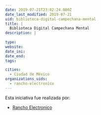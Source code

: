 ```yaml
---
date: 2019-07-21T23:02:24.000Z
date_last_modified: 2019-07-21
uid: biblioteca-digital-campechana-mental
title: |
  Biblioteca Digital Campechana Mental
description: |
  
type: 
website: 
date_ini: 
date_end: 
tags:

cities: 
  - Ciudad de México
organizations_uids:
  - rancho-electronico
---
```


Esta iniciativa fue realizada por:

- [Rancho Electronico](/organizaciones/rancho-electronico)
